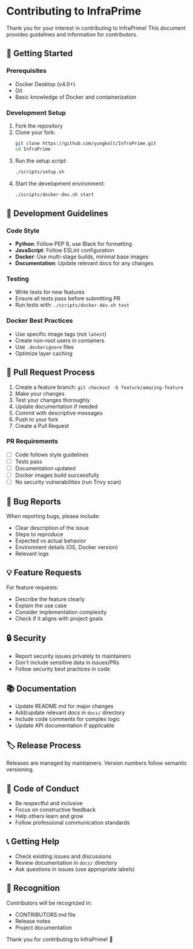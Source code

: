 # Contributing to InfraPrime

Thank you for your interest in contributing to InfraPrime! This document provides guidelines and information for contributors.

## 🚀 Getting Started

### Prerequisites
- Docker Desktop (v4.0+)
- Git
- Basic knowledge of Docker and containerization

### Development Setup
1. Fork the repository
2. Clone your fork:
   ```bash
   git clone https://github.com/yungkolt/InfraPrime.git
   cd InfraPrime
   ```
3. Run the setup script:
   ```bash
   ./scripts/setup.sh
   ```
4. Start the development environment:
   ```bash
   ./scripts/docker-dev.sh start
   ```

## 📝 Development Guidelines

### Code Style
- **Python**: Follow PEP 8, use Black for formatting
- **JavaScript**: Follow ESLint configuration
- **Docker**: Use multi-stage builds, minimal base images
- **Documentation**: Update relevant docs for any changes

### Testing
- Write tests for new features
- Ensure all tests pass before submitting PR
- Run tests with: `./scripts/docker-dev.sh test`

### Docker Best Practices
- Use specific image tags (not `latest`)
- Create non-root users in containers
- Use `.dockerignore` files
- Optimize layer caching

## 🔄 Pull Request Process

1. Create a feature branch: `git checkout -b feature/amazing-feature`
2. Make your changes
3. Test your changes thoroughly
4. Update documentation if needed
5. Commit with descriptive messages
6. Push to your fork
7. Create a Pull Request

### PR Requirements
- [ ] Code follows style guidelines
- [ ] Tests pass
- [ ] Documentation updated
- [ ] Docker images build successfully
- [ ] No security vulnerabilities (run Trivy scan)

## 🐛 Bug Reports

When reporting bugs, please include:
- Clear description of the issue
- Steps to reproduce
- Expected vs actual behavior
- Environment details (OS, Docker version)
- Relevant logs

## 💡 Feature Requests

For feature requests:
- Describe the feature clearly
- Explain the use case
- Consider implementation complexity
- Check if it aligns with project goals

## 🔒 Security

- Report security issues privately to maintainers
- Don't include sensitive data in issues/PRs
- Follow security best practices in code

## 📚 Documentation

- Update README.md for major changes
- Add/update relevant docs in `docs/` directory
- Include code comments for complex logic
- Update API documentation if applicable

## 🏷️ Release Process

Releases are managed by maintainers. Version numbers follow semantic versioning.

## 🤝 Code of Conduct

- Be respectful and inclusive
- Focus on constructive feedback
- Help others learn and grow
- Follow professional communication standards

## 📞 Getting Help

- Check existing issues and discussions
- Review documentation in `docs/` directory
- Ask questions in issues (use appropriate labels)

## 🙏 Recognition

Contributors will be recognized in:
- CONTRIBUTORS.md file
- Release notes
- Project documentation

Thank you for contributing to InfraPrime! 🎉
